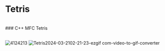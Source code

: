 # Tetris

<br/> 
### C++ MFC Tetris
<br/> 
<br/> 

![4124213](https://github.com/ShinYEB/Tetris/assets/91859242/d4bc45a2-c9e8-4ca0-bc1e-cca82e366c31)
![Tetris2024-03-2102-21-23-ezgif com-video-to-gif-converter](https://github.com/ShinYEB/Tetris/assets/91859242/b06c53d8-c981-419b-a731-bd9aeb14865b)
